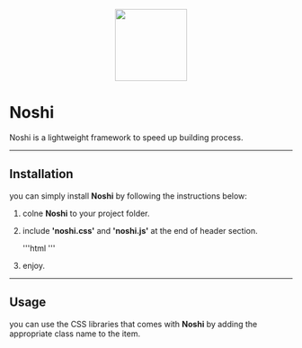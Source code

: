 <p align="center">
<img src="./docs/Noshi.png" width="128" height="128" align="center" />
</p>

# Noshi
 Noshi is a lightweight framework to speed up building process.

---

 ## Installation
 you can simply install <b>Noshi</b> by following the instructions below:

 1. colne <b>Noshi</b> to your project folder.
 2. include <b>'noshi.css'</b> and <b>'noshi.js'</b> at the end of header section.

    '''html
        <link rel="stylesheet" href="Noshi-main/noshi.css">
        <script src="Noshi-main/noshi.js" type="application/javascript"></script>
    '''

 3. enjoy.

 ---

 ## Usage
 you can use the CSS libraries that comes with <b>Noshi</b> by adding the appropriate class name to the item.
